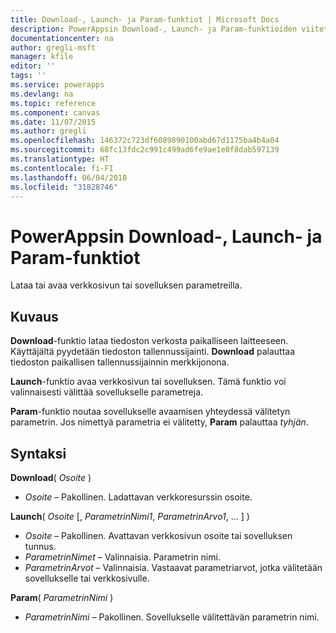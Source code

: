 ```yaml
---
title: Download-, Launch- ja Param-funktiot | Microsoft Docs
description: PowerAppsin Download-, Launch- ja Param-funktioiden viitetiedot, mukaan lukien syntaksi ja esimerkkejä
documentationcenter: na
author: gregli-msft
manager: kfile
editor: ''
tags: ''
ms.service: powerapps
ms.devlang: na
ms.topic: reference
ms.component: canvas
ms.date: 11/07/2015
ms.author: gregli
ms.openlocfilehash: 146372c723df6089890100abd67d1175ba4b4a04
ms.sourcegitcommit: 68fc13fdc2c991c499ad6fe9ae1e0f8dab597139
ms.translationtype: HT
ms.contentlocale: fi-FI
ms.lasthandoff: 06/04/2018
ms.locfileid: "31828746"
---
```

# <a name="download-launch-and-param-functions-in-powerapps"></a>PowerAppsin Download-, Launch- ja Param-funktiot
Lataa tai avaa verkkosivun tai sovelluksen parametreilla.  

## <a name="description"></a>Kuvaus
**Download**-funktio lataa tiedoston verkosta paikalliseen laitteeseen.  Käyttäjältä pyydetään tiedoston tallennussijainti.  **Download** palauttaa tiedoston paikallisen tallennussijainnin merkkijonona.  

**Launch**-funktio avaa verkkosivun tai sovelluksen.  Tämä funktio voi valinnaisesti välittää sovellukselle parametreja.  

**Param**-funktio noutaa sovellukselle avaamisen yhteydessä välitetyn parametrin.  Jos nimettyä parametria ei välitetty, **Param** palauttaa *tyhjän*.

## <a name="syntax"></a>Syntaksi
**Download**( *Osoite* )

* *Osoite* – Pakollinen.  Ladattavan verkkoresurssin osoite.

**Launch**( *Osoite* [, *ParametrinNimi1*, *ParametrinArvo1*, ... ] )

* *Osoite* – Pakollinen.  Avattavan verkkosivun osoite tai sovelluksen tunnus.
* *ParametrinNimet* – Valinnaisia.  Parametrin nimi.
* *ParametrinArvot* – Valinnaisia.  Vastaavat parametriarvot, jotka välitetään sovellukselle tai verkkosivulle.

**Param**( *ParametrinNimi* )

* *ParametrinNimi* – Pakollinen.  Sovellukselle välitettävän parametrin nimi.

